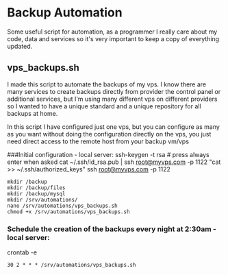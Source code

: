 # Backup Automation
Some useful script for automation, as a programmer I really care about my code, data and services so it's very important to keep a copy of everything updated. 

## vps_backups.sh
I made this script to automate the backups of my vps. I know there are many services to create backups directly from provider the control panel or additional services, but I'm using many different vps on different providers so I wanted to have a unique standard and a unique repository for all backups at home.

In this script I have configured just one vps, but you can configure as many as you want without doing the configuration directly on the vps, you just need direct access to the remote host from your backup vm/vps

###Initial configuration - local server:
    ssh-keygen -t rsa # press always enter when asked
    cat ~/.ssh/id_rsa.pub | ssh root@myvps.com -p 1122 "cat >> ~/.ssh/authorized_keys"
    ssh root@myvps.com -p 1122

    mkdir /backup
    mkdir /backup/files
    mkdir /backup/mysql
    mkdir /srv/automations/
    nano /srv/automations/vps_backups.sh
    chmod +x /srv/automations/vps_backups.sh
    
### Schedule the creation of the backups every night at 2:30am - local server:
crontab -e

    30 2 * * * /srv/automations/vps_backups.sh
